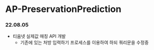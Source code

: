 # AP-PreservationPrediction

### 22.08.05
- 티움넷 실제값 매칭 API 개발
  - 기존에 있는 처방 입력하기 프로세스를 이용하여 하되 쿼리문을 수정중
